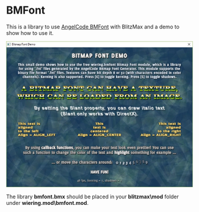 # BMFont

This is a library to use [AngelCode BMFont](https://www.angelcode.com/products/bmfont/) with BlitzMax and a demo to show how to use it.

![BMFont Demo](https://github.com/Wiering/BMFont/blob/master/bmfdemo.jpg?raw=true)

The library **bmfont.bmx** should be placed in your **blitzmax\mod** folder under **wiering.mod\bmfont.mod**.
